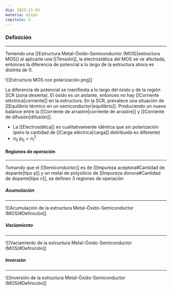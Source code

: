```yaml
---
dia: 2023-11-03
materia: dispo
capitulo: 5
---
```

### Definición
---
Teniendo una [[Estructura Metal-Óxido-Semiconductor (MOS)|estructura MOS]] al aplicarle una [[Tensión]], la electrostática del MOS se ve afectada, entonces la diferencia de potencial a lo largo de la estructura ahora es distinta de $0$.

![[Estructura  MOS con polarización.png]]

La diferencia de potencial se manifiesta a lo largo del óxido y de la región SCR (zona desierta). El óxido es un aislante, entonces no hay [[Corriente eléctrica|corriente]] en la estructura. En la SCR, prevalece una situación de [[Equilibrio térmico en un semiconductor|equilibrio]]. Produciendo un nuevo balance entre la [[Corriente de arrastre|corriente de arrastre]] y [[Corriente de difusión|difusión]].
* La [[Electrostática]] es cualitativamente idéntica que sin polarización (pero la cantidad de [[Carga eléctrica|carga]] distribuida es diferente)
* $n_0 ~ p_0 = n_i^2$

#### Regiones de operación
---
Tomando que el [[Semiconductor]] es de [[Impureza aceptora#Cantidad de dopante|tipo p]] y un metal de polysilicio de [[Impureza donora#Cantidad de dopante|tipo n]], se definen 3 regiones de operación

##### Acumulación
---
![[Acumulación de la estructura Metal-Óxido-Semiconductor (MOS)#Definición]]

##### Vaciamiento
---
![[Vaciamiento de la estructura Metal-Óxido-Semiconductor (MOS)#Definición]]

##### Inversión
---
![[Inversión de la estructura Metal-Óxido-Semiconductor (MOS)#Definición]]